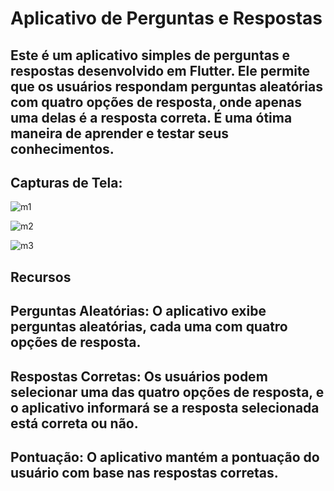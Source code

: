 # Aplicativo de Perguntas e Respostas 

## Este é um aplicativo simples de perguntas e respostas desenvolvido em Flutter. Ele permite que os usuários respondam perguntas aleatórias com quatro opções de resposta, onde apenas uma delas é a resposta correta. É uma ótima maneira de aprender e testar seus conhecimentos.


## Capturas de Tela:
![m1](https://1drv.ms/i/s!AnSPChxVFSWIljn1b4hPRdi2ndJP?e=lluDh2)

![m2](https://1drv.ms/i/s!AnSPChxVFSWIljj45ITM3mnjPO3-?e=q2pbRy)

![m3](https://1drv.ms/i/s!AnSPChxVFSWIljcirTMel2nf6hYO?e=G3jQ8E)


## Recursos 

## Perguntas Aleatórias:  O aplicativo exibe perguntas aleatórias, cada uma com quatro opções de resposta.

## Respostas Corretas: Os usuários podem selecionar uma das quatro opções de resposta, e o aplicativo informará se a resposta selecionada está correta ou não.

## Pontuação: O aplicativo mantém a pontuação do usuário com base nas respostas corretas.
